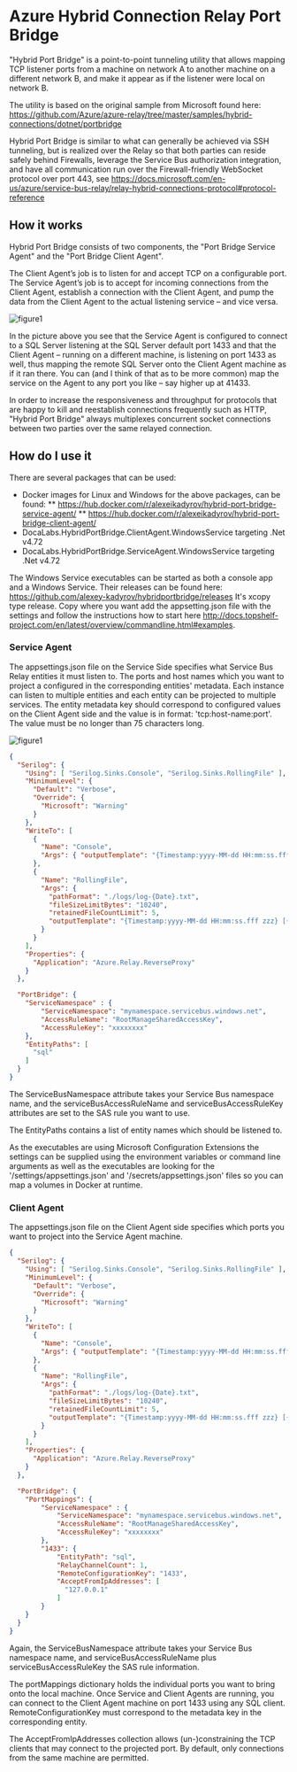 # Azure Hybrid Connection Relay Port Bridge

"Hybrid Port Bridge" is a point-to-point tunneling utility that allows mapping
TCP listener ports from a machine on network A to another machine on a different
network B, and make it appear as if the listener were local on network B.

The utility is based on the original sample from Microsoft found here:
https://github.com/Azure/azure-relay/tree/master/samples/hybrid-connections/dotnet/portbridge

Hybrid Port Bridge is similar to what can generally be achieved via SSH tunneling, but
is realized over the Relay so that both parties can reside safely behind Firewalls,
leverage the Service Bus authorization integration, and have all communication run
over the Firewall-friendly WebSocket protocol over port 443, see
https://docs.microsoft.com/en-us/azure/service-bus-relay/relay-hybrid-connections-protocol#protocol-reference

## How it works

Hybrid Port Bridge consists of two components, the "Port Bridge Service Agent" and the
"Port Bridge Client Agent".

The Client Agent’s job is to listen for and accept TCP on a configurable port.
The Service Agent’s job is to accept for incoming connections from the Client Agent,
establish a connection with the Client Agent, and pump the data from the Client Agent
to the actual listening service – and vice versa.

![figure1](Doc/hybridportbrodge.png)

In the picture above you see that the Service Agent is configured to connect to a SQL Server
listening at the SQL Server default port 1433 and that the Client Agent – running on
a different machine, is listening on port 1433 as well, thus mapping the remote SQL Server
onto the Client Agent machine as if it ran there. You can (and I think of that as
to be more common) map the service on the Agent to any port you like – say higher up at 41433.

In order to increase the responsiveness and throughput for protocols that are
happy to kill and reestablish connections frequently such as HTTP, "Hybrid Port Bridge"
always multiplexes concurrent socket connections between two parties over the
same relayed connection.  

## How do I use it

There are several packages that can be used:

* Docker images for Linux and Windows for the above packages, can be found:
** https://hub.docker.com/r/alexeikadyrov/hybrid-port-bridge-service-agent/
** https://hub.docker.com/r/alexeikadyrov/hybrid-port-bridge-client-agent/
* DocaLabs.HybridPortBridge.ClientAgent.WindowsService targeting .Net v4.72
* DocaLabs.HybridPortBridge.ServiceAgent.WindowsService targeting .Net v4.72

The Windows Service executables can be started as both a console app and a Windows Service.
Their releases can be found here: https://github.com/alexey-kadyrov/hybridportbridge/releases
It's xcopy type release. Copy where you want add the appsetting.json file with the settings
and follow the instructions how to start here http://docs.topshelf-project.com/en/latest/overview/commandline.html#examples.

### Service Agent

The appsettings.json file on the Service Side specifies what Service Bus Relay entities
it must listen to. The ports and host names which you want to project a configured in
the corresponding entities' metadata. Each instance can listen to multiple entities
and each entity can be projected to multiple services. The entity metadata key should
correspond to configured values on the Client Agent side and the value is in format:
'tcp:host-name:port'. The value must be no longer than 75 characters long.

![figure1](Doc/metadata.png)

``` JSON
{
  "Serilog": {
    "Using": [ "Serilog.Sinks.Console", "Serilog.Sinks.RollingFile" ],
    "MinimumLevel": {
      "Default": "Verbose",
      "Override": {
        "Microsoft": "Warning"
      }
    },
    "WriteTo": [
      {
        "Name": "Console",
        "Args": { "outputTemplate": "{Timestamp:yyyy-MM-dd HH:mm:ss.fff} [{Level}] <{SourceContext}> {Message}{NewLine}{Exception}" }
      },
      {
        "Name": "RollingFile",
        "Args": {
          "pathFormat": "./logs/log-{Date}.txt",
          "fileSizeLimitBytes": "10240",
          "retainedFileCountLimit": 5,
          "outputTemplate": "{Timestamp:yyyy-MM-dd HH:mm:ss.fff zzz} [{Level}] [{SourceContext}] {Message}{NewLine}{Exception}"
        }
      }
    ],
    "Properties": {
      "Application": "Azure.Relay.ReverseProxy"
    }
  },

  "PortBridge": {
    "ServiceNamespace" : {
        "ServiceNamespace": "mynamespace.servicebus.windows.net",
        "AccessRuleName": "RootManageSharedAccessKey",
        "AccessRuleKey": "xxxxxxxx"
    },
    "EntityPaths": [
      "sql"
    ]
  }
}
```

The ServiceBusNamespace attribute takes your Service Bus namespace name, and the
serviceBusAccessRuleName and serviceBusAccessRuleKey attributes are set to the
SAS rule you want to use. 

The EntityPaths contains a list of entity names which should be listened to.

As the executables are using Microsoft Configuration Extensions the settings can be
supplied using the environment variables or command line arguments as well as the
executables are looking for the '/settings/appsettings.json' and
'/secrets/appsettings.json' files so you can map a volumes in Docker at runtime.

### Client Agent

The appsettings.json file on the Client Agent side specifies which ports you want to project
into the Service Agent machine.

``` JSON
{
  "Serilog": {
    "Using": [ "Serilog.Sinks.Console", "Serilog.Sinks.RollingFile" ],
    "MinimumLevel": {
      "Default": "Verbose",
      "Override": {
        "Microsoft": "Warning"
      }
    },
    "WriteTo": [
      {
        "Name": "Console",
        "Args": { "outputTemplate": "{Timestamp:yyyy-MM-dd HH:mm:ss.fff} [{Level}] <{SourceContext}> {Message}{NewLine}{Exception}" }
      },
      {
        "Name": "RollingFile",
        "Args": {
          "pathFormat": "./logs/log-{Date}.txt",
          "fileSizeLimitBytes": "10240",
          "retainedFileCountLimit": 5,
          "outputTemplate": "{Timestamp:yyyy-MM-dd HH:mm:ss.fff zzz} [{Level}] [{SourceContext}] {Message}{NewLine}{Exception}"
        }
      }
    ],
    "Properties": {
      "Application": "Azure.Relay.ReverseProxy"
    }
  },

  "PortBridge": {
    "PortMappings": {
        "ServiceNamespace" : {
            "ServiceNamespace": "mynamespace.servicebus.windows.net",
            "AccessRuleName": "RootManageSharedAccessKey",
            "AccessRuleKey": "xxxxxxxx"
        },
        "1433": {
            "EntityPath": "sql",
            "RelayChannelCount": 1,
            "RemoteConfigurationKey": "1433",
            "AcceptFromIpAddresses": [
              "127.0.0.1"
            ]
        }
    }
  }
}
```

Again, the ServiceBusNamespace attribute takes your Service Bus namespace name,
and serviceBusAccessRuleName plus serviceBusAccessRuleKey the SAS rule information.

The portMappings dictionary holds the individual ports you want to
bring onto the local machine. Once Service and Client Agents are running,
you can connect to the Client Agent machine on port 1433 using any SQL client.
RemoteConfigurationKey must correspond to the metadata key in the corresponding entity.

The AcceptFromIpAddresses collection allows (un-)constraining the TCP clients that may
connect to the projected port. By default, only connections from the same
machine are permitted.